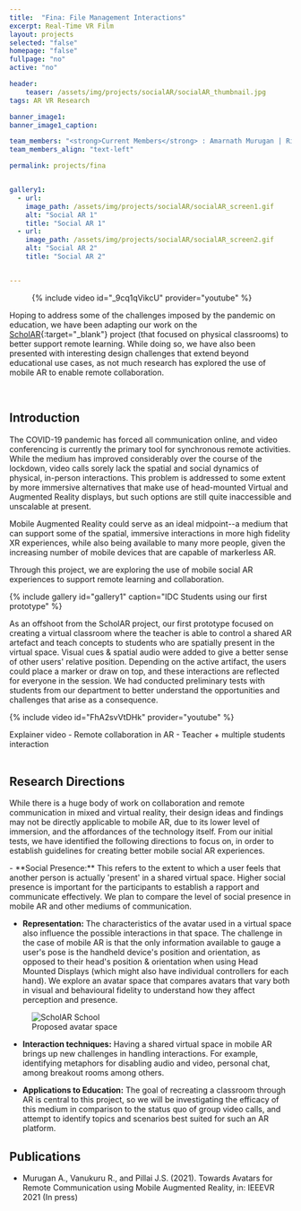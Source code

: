 ```yaml
---
title:  "Fina: File Management Interactions"
excerpt: Real-Time VR Film
layout: projects
selected: "false"
homepage: "false"
fullpage: "no"
active: "no"

header:
    teaser: /assets/img/projects/socialAR/socialAR_thumbnail.jpg
tags: AR VR Research

banner_image1: 
banner_image1_caption:

team_members: "<strong>Current Members</strong> : Amarnath Murugan | Rishi Vanukuru | Amal Dev | Pratiti Sarkar | Jayesh Pillai"
team_members_align: "text-left"

permalink: projects/fina


gallery1:
  - url: 
    image_path: /assets/img/projects/socialAR/socialAR_screen1.gif
    alt: "Social AR 1"
    title: "Social AR 1"
  - url: 
    image_path: /assets/img/projects/socialAR/socialAR_screen2.gif
    alt: "Social AR 2"
    title: "Social AR 2"


---
```


<figure class="align-center" style="width:100%;">
  {% include video id="_9cq1qVikcU" provider="youtube" %}
</figure> 

Hoping to address some of the challenges imposed by the pandemic on education, we have been adapting our work on the [ScholAR](/projects/scholar){:target="_blank"} project (that focused on physical classrooms) to better support remote learning. While doing so, we have also been presented with interesting design challenges that extend beyond educational use cases, as not much research has explored the use of mobile AR to enable remote collaboration.

<br>

## Introduction

The COVID-19 pandemic has forced all communication online, and video conferencing is currently the primary tool for synchronous remote activities. While the medium has improved considerably over the course of the lockdown, video calls sorely lack the spatial and social dynamics of physical, in-person interactions. This problem is addressed to some extent by more immersive alternatives that make use of head-mounted Virtual and Augmented Reality displays, but such options are still quite inaccessible and unscalable at present.

Mobile Augmented Reality could serve as an ideal midpoint--a medium that can support some of the spatial, immersive interactions in more high fidelity XR experiences, while also being available to many more people, given the increasing number of mobile devices that are capable of markerless AR.

Through this project, we are exploring the use of mobile social AR experiences to support remote learning and collaboration. 

{% include gallery id="gallery1" caption="IDC Students using our first prototype" %}

As an offshoot from the ScholAR project, our first prototype focused on creating a virtual classroom where the teacher is able to control a shared AR artefact and teach concepts to students who are spatially present in the virtual space. Visual cues & spatial audio were added to give a better sense of other users' relative position. Depending on the active artifact, the users could place a marker or draw on top, and these interactions are reflected for everyone in the session. We had conducted preliminary tests with students from our department to better understand the opportunities and challenges that arise as a consequence. 

{% include video id="FhA2svVtDHk" provider="youtube" %}
<figcaption>Explainer video - Remote collaboration in AR - Teacher + multiple students interaction</figcaption>
<br> 

## Research Directions

While there is a huge body of work on collaboration and remote communication in mixed and virtual reality, their design ideas and findings may not be directly applicable to mobile AR, due to its lower level of immersion, and the affordances of the technology itself. From our initial tests, we have identified the following directions to focus on, in order to establish guidelines for creating better mobile social AR experiences.

<div class="ulist" markdown="1">
- **Social Presence:** This refers to the extent to which a user feels that another person is actually 'present' in a shared virtual space. Higher social presence is important for the participants to establish a rapport and communicate effectively. We plan to compare the level of social presence in mobile AR and other mediums of communication.

- **Representation:** The characteristics of the avatar used in a virtual space also influence the possible interactions in that space. The challenge in the case of mobile AR is that the only information available to gauge a user's pose is the handheld device's position and orientation, as opposed to their head's position & orientation when using Head Mounted Displays (which might also have individual controllers for each hand). We explore an avatar space that compares avatars that vary both in visual and behavioural fidelity to understand how they affect perception and presence.

<figure class="align-center" style="width:100%;">
  <img src="{{ site.url }}{{ site.baseurl }}\assets\img\projects\socialAR\avatarspacereduced.png" alt="ScholAR School">
  <figcaption>Proposed avatar space</figcaption>
</figure> 

- **Interaction techniques:** Having a shared virtual space in mobile AR brings up new challenges in handling interactions. For example, identifying metaphors for disabling audio and video, personal chat, among breakout rooms among others.

- **Applications to Education:** The goal of recreating a classroom through AR is central to this project, so we will be investigating the efficacy of this medium in comparison to the status quo of group video calls, and attempt to identify topics and scenarios best suited for such an AR platform.

</div>

## Publications

- Murugan A., Vanukuru R., and Pillai J.S. (2021). Towards Avatars for Remote Communication using Mobile Augmented Reality, in: IEEEVR 2021 (In press)





